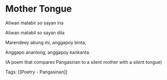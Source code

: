 # Mother Tongue

Aliwan malabir so sayan ina

Aliwan matabil so sayan dila

Marendeey abung mi, anggapoy binta,

Anggapo ananlong, anggapoy kankanta.

(A poem that compares Pangasinan to a silent mother with a silent tongue)

Tags: [[Poetry - Pangasinan]]

